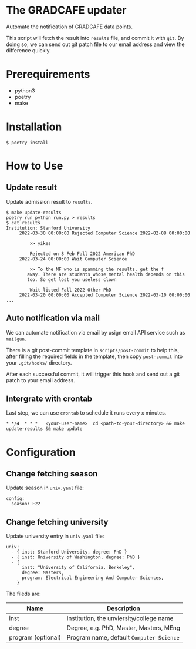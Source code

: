 The GRADCAFE updater
====================

Automate the notification of GRADCAFE data points.

This script will fetch the result into `results` file, and
commit it with `git`. By doing so, we can send out git patch file
to our email address and view the difference quickly.


# Prerequirements

- python3
- poetry
- make


# Installation

```
$ poetry install
```

# How to Use

## Update result

Update admission result to `results`.

```
$ make update-results
poetry run python run.py > results
$ cat results
Institution: Stanford University
	 2022-03-30 00:00:00 Rejected Computer Science 2022-02-08 00:00:00

		 >> yikes

		 Rejected on 8 Feb Fall 2022 American PhD
	 2022-03-24 00:00:00 Wait Computer Science

		 >> To the MF who is spamming the results, get the f
		away. There are students whose mental health depends on this
		too. So get lost you useless clown

		 Wait listed Fall 2022 Other PhD
	 2022-03-20 00:00:00 Accepted Computer Science 2022-03-10 00:00:00
...
```

## Auto notification via mail

We can automate notification via email by usign email API service such as `mailgun`.

There is a git post-commit template in `scripts/post-commit` to help this,
after filling the required fields in the template, then copy `post-commit` into
your `.git/hooks/` directory.

After each successful commit, it will trigger this hook and send out
a git patch to your email address.


## Intergrate with crontab

Last step, we can use `crontab` to schedule it runs every x minutes.


```
* */4  * * *   <your-user-name>  cd <path-to-your-directory> && make update-results && make update
```

# Configuration

## Change fetching season

Update season in `univ.yaml` file:

```
config:
  season: F22
```

## Change fetching university

Update university entry in `univ.yaml` file:

```
univ:
  - { inst: Stanford University, degree: PhD }
  - { inst: University of Washington, degree: PhD }
  - {
      inst: "University of California, Berkeley",
      degree: Masters,
      program: Electrical Engineering And Computer Sciences,
    }
```

The fileds are:

| Name | Description |
| ---- | ----------- |
| inst | Institution, the unviersity/college name |
| degree | Degree, e.g. PhD, Master, Masters, MEng |
| program (optional) | Program name, default `Computer Science` |
